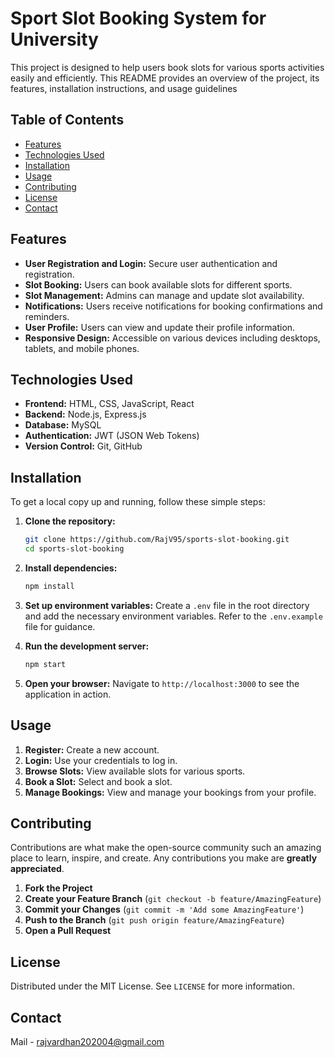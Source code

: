 # Sport Slot Booking System for University
This project is designed to help users book slots for various sports activities easily and efficiently.
This README provides an overview of the project, its features, installation instructions, and usage guidelines

## Table of Contents
- [Features](#features)
- [Technologies Used](#technologies-used)
- [Installation](#installation)
- [Usage](#usage)
- [Contributing](#contributing)
- [License](#license)
- [Contact](#contact)

## Features
- **User Registration and Login:** Secure user authentication and registration.
- **Slot Booking:** Users can book available slots for different sports.
- **Slot Management:** Admins can manage and update slot availability.
- **Notifications:** Users receive notifications for booking confirmations and reminders.
- **User Profile:** Users can view and update their profile information.
- **Responsive Design:** Accessible on various devices including desktops, tablets, and mobile phones.

## Technologies Used
- **Frontend:** HTML, CSS, JavaScript, React
- **Backend:** Node.js, Express.js
- **Database:** MySQL
- **Authentication:** JWT (JSON Web Tokens)
- **Version Control:** Git, GitHub

## Installation
To get a local copy up and running, follow these simple steps:

1. **Clone the repository:**
    ```sh
    git clone https://github.com/RajV95/sports-slot-booking.git
    cd sports-slot-booking
    ```

2. **Install dependencies:**
    ```sh
    npm install
    ```

3. **Set up environment variables:**
    Create a `.env` file in the root directory and add the necessary environment variables. Refer to the `.env.example` file for guidance.

4. **Run the development server:**
    ```sh
    npm start
    ```

5. **Open your browser:**
    Navigate to `http://localhost:3000` to see the application in action.

## Usage
1. **Register:** Create a new account.
2. **Login:** Use your credentials to log in.
3. **Browse Slots:** View available slots for various sports.
4. **Book a Slot:** Select and book a slot.
5. **Manage Bookings:** View and manage your bookings from your profile.

## Contributing
Contributions are what make the open-source community such an amazing place to learn, inspire, and create. Any contributions you make are **greatly appreciated**.

1. **Fork the Project**
2. **Create your Feature Branch** (`git checkout -b feature/AmazingFeature`)
3. **Commit your Changes** (`git commit -m 'Add some AmazingFeature'`)
4. **Push to the Branch** (`git push origin feature/AmazingFeature`)
5. **Open a Pull Request**

## License
Distributed under the MIT License. See `LICENSE` for more information.

## Contact
Mail - [rajvardhan202004@gmail.com](mailto:rajvardhan202004@gmail.com)
